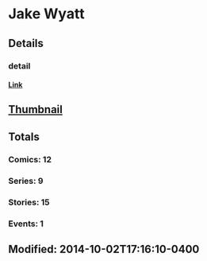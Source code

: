 # Jake  Wyatt 
## Details
### detail
#### [Link](http://marvel.com/comics/creators/12428/jake_wyatt?utm_campaign=apiRef&utm_source=225578a89fc76f3d20fbffda5d17a88d)
## [Thumbnail](http://i.annihil.us/u/prod/marvel/i/mg/b/40/image_not_available.jpg)
## Totals
### Comics: 12
### Series: 9
### Stories: 15
### Events: 1
## Modified: 2014-10-02T17:16:10-0400